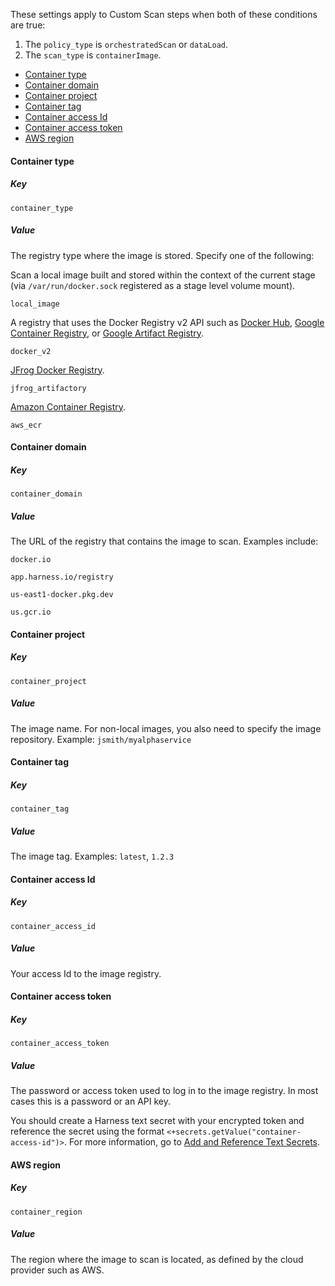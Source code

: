 <!-- details>
<summary>Container image scan settings</summary -->

These settings apply to Custom Scan steps when both of these conditions are true:
1. The `policy_type` is `orchestratedScan` or `dataLoad`.
2. The `scan_type` is `containerImage`.


<!-- TOC start (generated with https://github.com/derlin/bitdowntoc) -->

- [Container type](#container-type)
- [Container domain](#container-domain)
- [Container project](#container-project)
- [Container tag](#container-tag)
- [Container access Id](#container-access-id)
- [Container access token](#container-access-token)
- [AWS region](#aws-region)

<!-- TOC end -->

#### Container type

##### Key
```
container_type
```

##### Value

The registry type where the image is stored. Specify one of the following:

Scan a local image built and stored within the context of the current stage (via `/var/run/docker.sock` registered as a stage level volume mount).
```
local_image
```

A registry that uses the Docker Registry v2 API such as [Docker Hub](https://docs.docker.com/registry/spec/api/), [Google Container Registry](https://cloud.google.com/container-registry), or [Google Artifact Registry](https://cloud.google.com/artifact-registry).
```
docker_v2
```

[JFrog Docker Registry](https://jfrog.com/container-registry/).
```
jfrog_artifactory
```

[Amazon Container Registry](https://aws.amazon.com/ecr/).
```
aws_ecr
```

#### Container domain

##### Key
```
container_domain
```

##### Value

The URL of the registry that contains the image to scan. Examples include: 

```
docker.io
```
```
app.harness.io/registry
```
```
us-east1-docker.pkg.dev
```
```
us.gcr.io
```

#### Container project

##### Key
```
container_project
```

##### Value

The image name. For non-local images, you also need to specify the image repository. Example: `jsmith/myalphaservice`


#### Container tag

##### Key
```
container_tag
```

##### Value

The image tag. Examples: `latest`, `1.2.3`


#### Container access Id

##### Key
```
container_access_id
```

##### Value

Your access Id to the image registry.

#### Container access token

##### Key
```
container_access_token
```

##### Value

The password or access token used to log in to the image registry. In most cases this is a password or an API key. 

You should create a Harness text secret with your encrypted token and reference the secret using the format `<+secrets.getValue("container-access-id")>`. For more information, go to [Add and Reference Text Secrets](/docs/platform/secrets/add-use-text-secrets).

#### AWS region

##### Key
```
container_region
```

##### Value

The region where the image to scan is located, as defined by the cloud provider such as AWS.  
